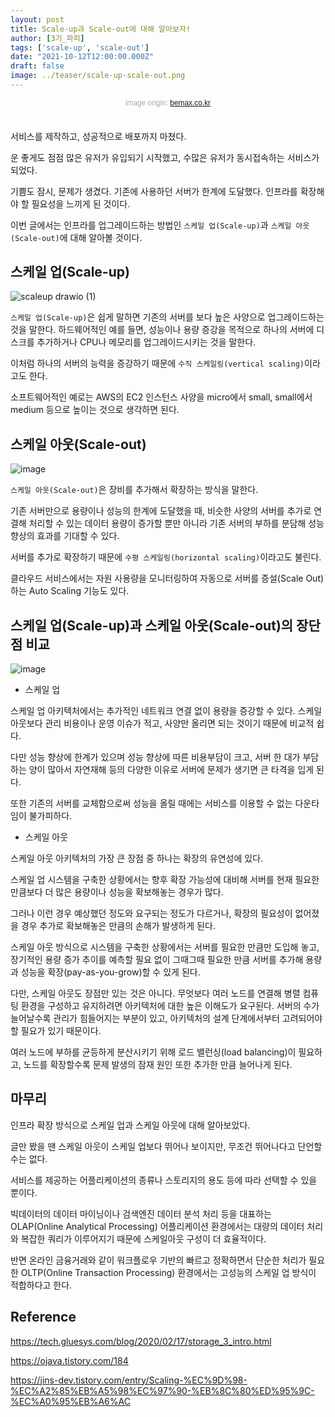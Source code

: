 ```yaml
---
layout: post
title: Scale-up과 Scale-out에 대해 알아보자!
author: [3기_파피]
tags: ['scale-up', 'scale-out']
date: "2021-10-12T12:00:00.000Z"
draft: false
image: ../teaser/scale-up-scale-out.png
---
```


<p style="font-family: sans-serif; text-align: center; color: #aaa; margin-bottom: 3em; font-size: 85%">image origin: <a href="http://www.bemax.co.kr/community/info?mod=document&uid=4">bemax.co.kr</a></p>

서비스를 제작하고, 성공적으로 배포까지 마쳤다.

운 좋게도 점점 많은 유저가 유입되기 시작했고, 수많은 유저가 동시접속하는 서비스가 되었다.

기쁨도 잠시, 문제가 생겼다. 기존에 사용하던 서버가 한계에 도달했다. 인프라를 확장해야 할 필요성을 느끼게 된 것이다.

이번 글에서는 인프라를 업그레이드하는 방법인 `스케일 업(Scale-up)`과 `스케일 아웃(Scale-out)`에 대해 알아볼 것이다.

## 스케일 업(Scale-up)

![scaleup drawio (1)](https://user-images.githubusercontent.com/50273712/136900399-b4615b3a-8afa-4950-9513-9ce35748588f.png)

`스케일 업(Scale-up)`은 쉽게 말하면 기존의 서버를 보다 높은 사양으로 업그레이드하는 것을 말한다. 하드웨어적인 예를 들면, 성능이나 용량 증강을 목적으로 하나의 서버에 디스크를 추가하거나 CPU나 메모리를 업그레이드시키는 것을 말한다. 

이처럼 하나의 서버의 능력을 증강하기 때문에 `수직 스케일링(vertical scaling)`이라고도 한다. 

소프트웨어적인 예로는 AWS의 EC2 인스턴스 사양을 micro에서 small, small에서 medium 등으로 높이는 것으로 생각하면 된다.

## 스케일 아웃(Scale-out)

![image](https://user-images.githubusercontent.com/50273712/136903171-2fa97983-a678-4fda-8128-ff007ab95c84.png)

`스케일 아웃(Scale-out)`은 장비를 추가해서 확장하는 방식을 말한다. 

기존 서버만으로 용량이나 성능의 한계에 도달했을 때, 비슷한 사양의 서버를 추가로 연결해 처리할 수 있는 데이터 용량이 증가할 뿐만 아니라 기존 서버의 부하를 분담해 성능 향상의 효과를 기대할 수 있다. 

서버를 추가로 확장하기 때문에 `수평 스케일링(horizontal scaling)`이라고도 불린다.

클라우드 서비스에서는 자원 사용량을 모니터링하여 자동으로 서버를 증설(Scale Out)하는 Auto Scaling 기능도 있다.

## 스케일 업(Scale-up)과 스케일 아웃(Scale-out)의 장단점 비교

![image](https://user-images.githubusercontent.com/50273712/136903809-d755fb78-678f-4c70-a5ed-90099fb37882.png)

- 스케일 업

스케일 업 아키텍처에서는 추가적인 네트워크 연결 없이 용량을 증강할 수 있다. 스케일 아웃보다 관리 비용이나 운영 이슈가 적고, 사양만 올리면 되는 것이기 때문에 비교적 쉽다.

다만 성능 향상에 한계가 있으며 성능 향상에 따른 비용부담이 크고, 서버 한 대가 부담하는 양이 많아서 자연재해 등의 다양한 이유로 서버에 문제가 생기면 큰 타격을 입게 된다.

또한 기존의 서버를 교체함으로써 성능을 올릴 때에는 서비스를 이용할 수 없는 다운타임이 불가피하다.

- 스케일 아웃

스케일 아웃 아키텍처의 가장 큰 장점 중 하나는 확장의 유연성에 있다.

스케일 업 시스템을 구축한 상황에서는 향후 확장 가능성에 대비해 서버를 현재 필요한 만큼보다 더 많은 용량이나 성능을 확보해놓는 경우가 많다.

그러나 이런 경우 예상했던 정도와 요구되는 정도가 다르거나, 확장의 필요성이 없어졌을 경우 추가로 확보해놓은 만큼의 손해가 발생하게 된다.

스케일 아웃 방식으로 시스템을 구축한 상황에서는 서버를 필요한 만큼만 도입해 놓고, 장기적인 용량 증가 추이를 예측할 필요 없이 그때그때 필요한 만큼 서버를 추가해 용량과 성능을 확장(pay-as-you-grow)할 수 있게 된다.

다만, 스케일 아웃도 장점만 있는 것은 아니다. 무엇보다 여러 노드를 연결해 병렬 컴퓨팅 환경을 구성하고 유지하려면 아키텍처에 대한 높은 이해도가 요구된다. 
서버의 수가 늘어날수록 관리가 힘들어지는 부분이 있고, 아키텍처의 설계 단계에서부터 고려되어야 할 필요가 있기 때문이다.

여러 노드에 부하를 균등하게 분산시키기 위해 로드 밸런싱(load balancing)이 필요하고, 노드를 확장할수록 문제 발생의 잠재 원인 또한 추가한 만큼 늘어나게 된다.

## 마무리
인프라 확장 방식으로 스케일 업과 스케일 아웃에 대해 알아보았다.

글만 봤을 땐 스케일 아웃이 스케일 업보다 뛰어나 보이지만, 무조건 뛰어나다고 단언할 수는 없다. 

서비스를 제공하는 어플리케이션의 종류나 스토리지의 용도 등에 따라 선택할 수 있을 뿐이다.

빅데이터의 데이터 마이닝이나 검색엔진 데이터 분석 처리 등을 대표하는 OLAP(Online Analytical Processing) 어플리케이션 환경에서는 대량의 데이터 처리와 복잡한 쿼리가 이루어지기 때문에 스케일아웃 구성이 더 효율적이다. 

반면 온라인 금융거래와 같이 워크플로우 기반의 빠르고 정확하면서 단순한 처리가 필요한 OLTP(Online Transaction Processing) 환경에서는 고성능의 스케일 업 방식이 적합하다고 한다.

## Reference

https://tech.gluesys.com/blog/2020/02/17/storage_3_intro.html

https://ojava.tistory.com/184

https://jins-dev.tistory.com/entry/Scaling-%EC%9D%98-%EC%A2%85%EB%A5%98%EC%97%90-%EB%8C%80%ED%95%9C-%EC%A0%95%EB%A6%AC
